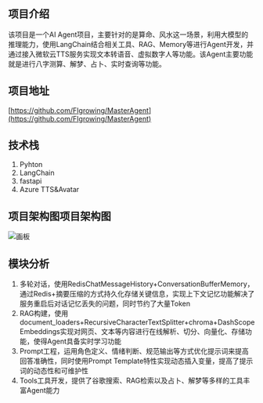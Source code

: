 ## 项目介绍
该项目是一个AI Agent项目，主要针对的是算命、风水这一场景，利用大模型的推理能力，使用LangChain结合相关工具、RAG、Memory等进行Agent开发，并通过接入微软云TTS服务实现文本转语音、虚拟数字人等功能。该Agent主要功能就是进行八字测算、解梦、占卜、实时查询等功能。

## 项目地址
[https://github.com/FIgrowing/MasterAgent](https://github.com/FIgrowing/MasterAgent)

## 技术栈
1. Pyhton
2. LangChain
3. fastapi
4. Azure TTS&Avatar

## 项目架构图项目架构图
![画板](https://cdn.nlark.com/yuque/0/2025/jpeg/35810680/1749372578803-958c79cc-b31f-4b3b-9c9a-751c5948f507.jpeg)

## 模块分析
1. 多轮对话，使用RedisChatMessageHistory+ConversationBufferMemory，通过Redis+摘要压缩的方式持久化存储关键信息，实现上下文记忆功能解决了服务重启后对话记忆丢失的问题，同时节约了大量Token
2. RAG构建，使用document_loaders+RecursiveCharacterTextSplitter+chroma+DashScopeEmbeddings实现对网页、文本等内容进行在线解析、切分、向量化、存储功能，使得Agent具备实时学习功能
3. Prompt工程，运用角色定义、情绪判断、规范输出等方式优化提示词来提高回答准确性，同时使用Prompt Template特性实现动态插入变量，提高了提示词的动态性和可维护性
4. Tools工具开发，提供了谷歌搜索、RAG检索以及占卜、解梦等多样的工具丰富Agent能力

